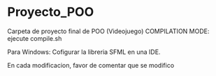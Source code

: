 # Proyecto_POO
Carpeta de proyecto final de POO (Videojuego)
COMPILATION MODE:
ejecute compile.sh

Para Windows:
Cofigurar la libreria SFML en una IDE.

En cada modificacion, favor de comentar que se modifico
